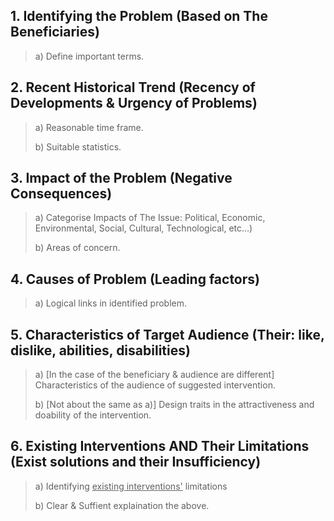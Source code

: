 ## 1. Identifying the Problem (Based on The Beneficiaries)

> a) Define important terms.

## 2. Recent Historical Trend (Recency of Developments & Urgency of Problems)

> a) Reasonable time frame.
>
> b) Suitable statistics.

## 3. Impact of the Problem (Negative Consequences)

> a) Categorise Impacts of The Issue: Political, Economic, Environmental, Social, Cultural, Technological, etc...)
>
> b) Areas of concern.

## 4. Causes of Problem (Leading factors)

> a) Logical links in identified problem.

## 5. Characteristics of Target Audience (Their: like, dislike, abilities, disabilities)

> a) [In the case of the beneficiary & audience are different] Characteristics of the audience of suggested intervention.
>
> b) [Not about the same as a)] Design traits in the attractiveness and doability of the intervention.

## 6. Existing Interventions AND Their Limitations (Exist solutions and their Insufficiency)

> a) Identifying <u>existing interventions'</u> limitations
>
> b) Clear & Suffient explaination the above.
